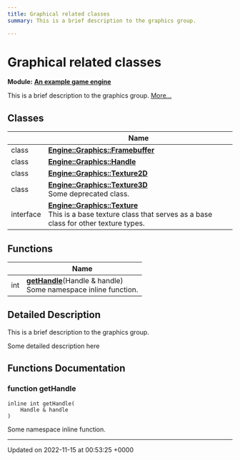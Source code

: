 ```yaml
---
title: Graphical related classes
summary: This is a brief description to the graphics group. 

---
```


# Graphical related classes

**Module:** **[An example game engine](/modules/group__Engine.md)**

This is a brief description to the graphics group.  [More...](#detailed-description)

## Classes

|                | Name           |
| -------------- | -------------- |
| class | **[Engine::Graphics::Framebuffer](/classes/classEngine_1_1Graphics_1_1Framebuffer.md)**  |
| class | **[Engine::Graphics::Handle](/classes/classEngine_1_1Graphics_1_1Handle.md)**  |
| class | **[Engine::Graphics::Texture2D](/classes/classEngine_1_1Graphics_1_1Texture2D.md)**  |
| class | **[Engine::Graphics::Texture3D](/classes/classEngine_1_1Graphics_1_1Texture3D.md)** <br>Some deprecated class.  |
| interface | **[Engine::Graphics::Texture](/classes/classEngine_1_1Graphics_1_1Texture.md)** <br>This is a base texture class that serves as a base class for other texture types.  |

## Functions

|                | Name           |
| -------------- | -------------- |
| int | **[getHandle](/modules/group__Graphics.md#function-gethandle)**(Handle & handle)<br>Some namespace inline function.  |

## Detailed Description

This is a brief description to the graphics group. 

Some detailed description here 


## Functions Documentation

### function getHandle

```
inline int getHandle(
    Handle & handle
)
```

Some namespace inline function. 





-------------------------------

Updated on 2022-11-15 at 00:53:25 +0000